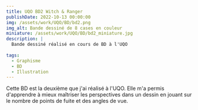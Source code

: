 ```yaml
---
title: UQO BD2 Witch & Ranger
publishDate: 2022-10-13 00:00:00
img: /assets/work/UQO/BD/bd2.png
img_alt: Bande dessiné de 8 cases en couleur
miniature: /assets/work/UQO/BD/bd2_miniature.jpg
description: |
  Bande dessiné réalisé en cours de BD à l'UQO
  
tags:
  - Graphisme
  - BD
  - Illustration
---
```


Cette BD est la deuxième que j'ai réalisé à l'UQO. Elle m'a permis d'apprendre à mieux maîtriser les perspectives dans un dessin en jouant sur le nombre de points de fuite et des angles de vue.